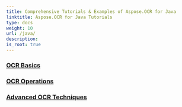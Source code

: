 ```yaml
---
title: Comprehensive Tutorials & Examples of Aspose.OCR for Java
linktitle: Aspose.OCR for Java Tutorials
type: docs
weight: 10
url: /java/
description:
is_root: true
---
```


### [OCR Basics](./ocr-basics/)

### [OCR Operations](./ocr-operations/)

### [Advanced OCR Techniques](./advanced-ocr-techniques/)
